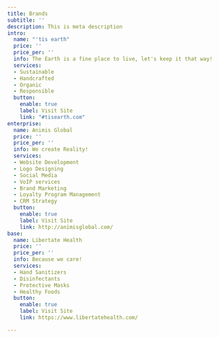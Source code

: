 ```yaml
---
title: Brands
subtitle: ''
description: This is meta description
intro:
  name: "'tis earth"
  price: ''
  price_per: ''
  info: The Earth is a fine place to live, let's keep it that way!
  services:
  - Sustainable
  - Handcrafted
  - Organic
  - Responsible
  button:
    enable: true
    label: Visit Site
    link: "#tisearth.com"
enterprise:
  name: Animis Global
  price: ''
  price_per: ''
  info: We create Reality!
  services:
  - Website Development
  - Logo Designing
  - Social Media
  - VoIP services
  - Brand Marketing
  - Loyalty Program Management
  - CRM Strategy
  button:
    enable: true
    label: Visit Site
    link: http://animisglobal.com/
base:
  name: Libertate Health
  price: ''
  price_per: ''
  info: Because we care!
  services:
  - Hand Sanitizers
  - Disinfectants
  - Protective Masks
  - Healthy Foods
  button:
    enable: true
    label: Visit Site
    link: https://www.libertatehealth.com/

---
```

